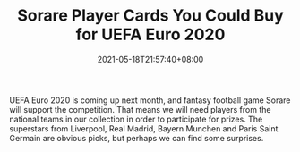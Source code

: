 ﻿---
title: "Sorare Player Cards You Could Buy for UEFA Euro 2020"
date: 2021-05-18T21:57:40+08:00
lastmod: 2021-05-18T16:45:40+08:00
draft: false
authors: ["Anastasia"]
description: "UEFA Euro 2020 is coming up next month, and fantasy football game Sorare will support the competition. That means we will need players from the national teams in our collection in order to participate for prizes. The superstars from Liverpool, Real Madrid, Bayern Munchen and Paris Saint Germain are obvious picks, but perhaps we can find some surprises."
featuredImage: "sorare-player-cards-you-could-buy-for-uefa-euro-2020.png"
tags: ["Virtual World","Play to Earn"]
categories: ["news"]
news: ["Virtual World"]
weight: 
lightgallery: true
pinned: false
recommend: false
recommend1: false
---

UEFA Euro 2020 is coming up next month, and fantasy football game Sorare will support the competition. That means we will need players from the national teams in our collection in order to participate for prizes. The superstars from Liverpool, Real Madrid, Bayern Munchen and Paris Saint Germain are obvious picks, but perhaps we can find some surprises.

<!--more-->

